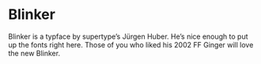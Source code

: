 # Blinker
Blinker is a typface by supertype’s Jürgen Huber. He’s nice enough to put up the fonts right here. Those of you who liked his 2002 FF Ginger will love the new Blinker.
